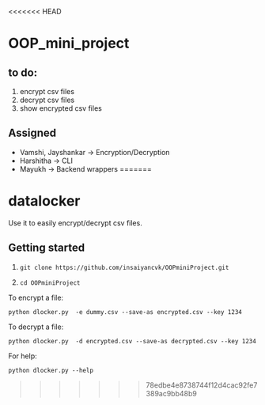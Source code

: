 <<<<<<< HEAD
# OOP_mini_project

## to do:
1. encrypt csv files  
2. decrypt csv files
3. show encrypted csv files 

## Assigned 
* Vamshi, Jayshankar -> Encryption/Decryption
* Harshitha -> CLI 
* Mayukh -> Backend wrappers 
=======
# datalocker

Use it to easily encrypt/decrypt csv files.

## Getting started

1. `git clone https://github.com/insaiyancvk/OOPminiProject.git`

2. `cd OOPminiProject`

To encrypt a file:
```
python dlocker.py  -e dummy.csv --save-as encrypted.csv --key 1234
```

To decrypt a file:
```
python dlocker.py  -d encrypted.csv --save-as decrypted.csv --key 1234
```

For help:
```
python dlocker.py --help
```
>>>>>>> 78edbe4e8738744f12d4cac92fe7389ac9bb48b9
